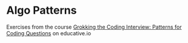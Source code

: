 # Algo Patterns

Exercises from the course [Grokking the Coding Interview: Patterns for Coding Questions](https://www.educative.io/courses/grokking-the-coding-interview) on educative.io
